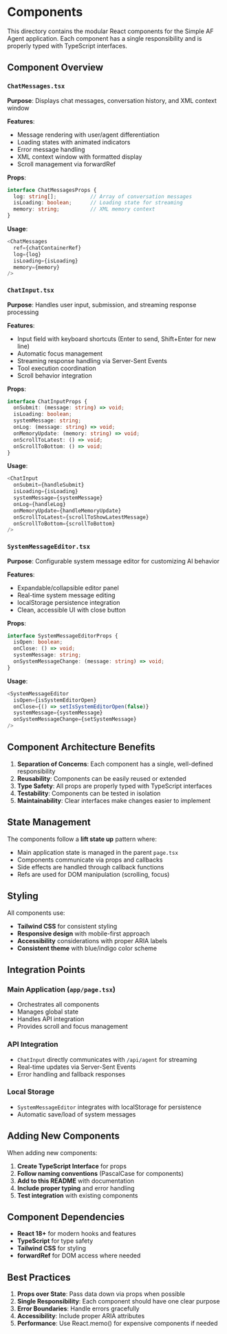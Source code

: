 # Components

This directory contains the modular React components for the Simple AF Agent application. Each component has a single responsibility and is properly typed with TypeScript interfaces.

## Component Overview

### `ChatMessages.tsx`
**Purpose**: Displays chat messages, conversation history, and XML context window

**Features**:
- Message rendering with user/agent differentiation
- Loading states with animated indicators
- Error message handling
- XML context window with formatted display
- Scroll management via forwardRef

**Props**:
```typescript
interface ChatMessagesProps {
  log: string[];           // Array of conversation messages
  isLoading: boolean;      // Loading state for streaming
  memory: string;          // XML memory context
}
```

**Usage**:
```typescript
<ChatMessages
  ref={chatContainerRef}
  log={log}
  isLoading={isLoading}
  memory={memory}
/>
```

### `ChatInput.tsx`
**Purpose**: Handles user input, submission, and streaming response processing

**Features**:
- Input field with keyboard shortcuts (Enter to send, Shift+Enter for new line)
- Automatic focus management
- Streaming response handling via Server-Sent Events
- Tool execution coordination
- Scroll behavior integration

**Props**:
```typescript
interface ChatInputProps {
  onSubmit: (message: string) => void;
  isLoading: boolean;
  systemMessage: string;
  onLog: (message: string) => void;
  onMemoryUpdate: (memory: string) => void;
  onScrollToLatest: () => void;
  onScrollToBottom: () => void;
}
```

**Usage**:
```typescript
<ChatInput
  onSubmit={handleSubmit}
  isLoading={isLoading}
  systemMessage={systemMessage}
  onLog={handleLog}
  onMemoryUpdate={handleMemoryUpdate}
  onScrollToLatest={scrollToShowLatestMessage}
  onScrollToBottom={scrollToBottom}
/>
```

### `SystemMessageEditor.tsx`
**Purpose**: Configurable system message editor for customizing AI behavior

**Features**:
- Expandable/collapsible editor panel
- Real-time system message editing
- localStorage persistence integration
- Clean, accessible UI with close button

**Props**:
```typescript
interface SystemMessageEditorProps {
  isOpen: boolean;
  onClose: () => void;
  systemMessage: string;
  onSystemMessageChange: (message: string) => void;
}
```

**Usage**:
```typescript
<SystemMessageEditor
  isOpen={isSystemEditorOpen}
  onClose={() => setIsSystemEditorOpen(false)}
  systemMessage={systemMessage}
  onSystemMessageChange={setSystemMessage}
/>
```

## Component Architecture Benefits

1. **Separation of Concerns**: Each component has a single, well-defined responsibility
2. **Reusability**: Components can be easily reused or extended
3. **Type Safety**: All props are properly typed with TypeScript interfaces
4. **Testability**: Components can be tested in isolation
5. **Maintainability**: Clear interfaces make changes easier to implement

## State Management

The components follow a **lift state up** pattern where:
- Main application state is managed in the parent `page.tsx`
- Components communicate via props and callbacks
- Side effects are handled through callback functions
- Refs are used for DOM manipulation (scrolling, focus)

## Styling

All components use:
- **Tailwind CSS** for consistent styling
- **Responsive design** with mobile-first approach
- **Accessibility** considerations with proper ARIA labels
- **Consistent theme** with blue/indigo color scheme

## Integration Points

### Main Application (`app/page.tsx`)
- Orchestrates all components
- Manages global state
- Handles API integration
- Provides scroll and focus management

### API Integration
- `ChatInput` directly communicates with `/api/agent` for streaming
- Real-time updates via Server-Sent Events
- Error handling and fallback responses

### Local Storage
- `SystemMessageEditor` integrates with localStorage for persistence
- Automatic save/load of system messages

## Adding New Components

When adding new components:

1. **Create TypeScript Interface** for props
2. **Follow naming conventions** (PascalCase for components)
3. **Add to this README** with documentation
4. **Include proper typing** and error handling
5. **Test integration** with existing components

## Component Dependencies

- **React 18+** for modern hooks and features
- **TypeScript** for type safety
- **Tailwind CSS** for styling
- **forwardRef** for DOM access where needed

## Best Practices

1. **Props over State**: Pass data down via props when possible
2. **Single Responsibility**: Each component should have one clear purpose
3. **Error Boundaries**: Handle errors gracefully
4. **Accessibility**: Include proper ARIA attributes
5. **Performance**: Use React.memo() for expensive components if needed